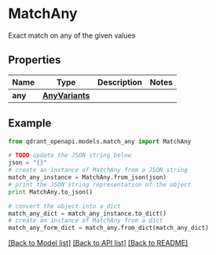 # MatchAny

Exact match on any of the given values

## Properties
Name | Type | Description | Notes
------------ | ------------- | ------------- | -------------
**any** | [**AnyVariants**](AnyVariants.md) |  | 

## Example

```python
from qdrant_openapi.models.match_any import MatchAny

# TODO update the JSON string below
json = "{}"
# create an instance of MatchAny from a JSON string
match_any_instance = MatchAny.from_json(json)
# print the JSON string representation of the object
print MatchAny.to_json()

# convert the object into a dict
match_any_dict = match_any_instance.to_dict()
# create an instance of MatchAny from a dict
match_any_form_dict = match_any.from_dict(match_any_dict)
```
[[Back to Model list]](../README.md#documentation-for-models) [[Back to API list]](../README.md#documentation-for-api-endpoints) [[Back to README]](../README.md)


